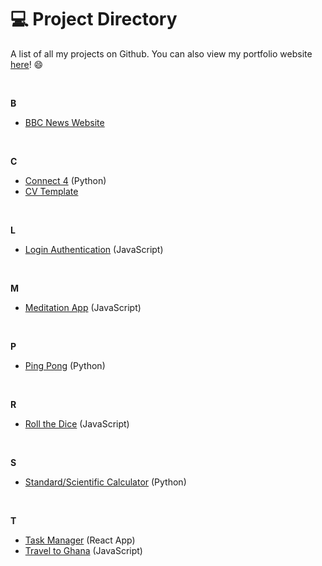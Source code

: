 # :computer: Project Directory

A list of all my projects on Github. You can also view my portfolio website [here](https://noelledonkor.com)! :smile:

<br>

**B**
- [BBC News Website](https://github.com/noelledons/bbc-website)

<br>

**C**
- [Connect 4](https://github.com/noelledons/connect-4) (Python)
- [CV Template](https://github.com/noelledons/cv-template)

<br>

**L**
- [Login Authentication](https://github.com/noelledons/login-authentication) (JavaScript)

<br>

**M**
- [Meditation App](https://github.com/noelledons/meditationapp.github.io) (JavaScript)

<br>

**P**
- [Ping Pong](https://github.com/noelledons/ping-pong) (Python)

<br>

**R**
- [Roll the Dice](https://github.com/noelledons/roll-the-dice) (JavaScript)

<br>

**S**
- [Standard/Scientific Calculator](https://github.com/noelledons/sci-stnd-calculator) (Python)

<br>

**T**
- [Task Manager](https://github.com/noelledons/task-manager) (React App)
- [Travel to Ghana](https://github.com/noelledons/travel-to-ghana) (JavaScript)
